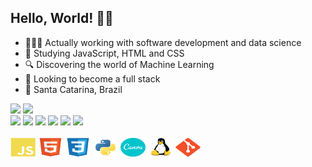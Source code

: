 ## Hello, World! 👋🏻

- 👨🏻‍💻 Actually working with software development and data science 
- 🌱 Studying JavaScript, HTML and CSS
- 🔍 Discovering the world of Machine Learning
- 🤯 Looking to become a full stack
- 📍 Santa Catarina, Brazil


<div>
  <img height="160em" src="https://github-readme-stats.vercel.app/api?username=jaozzy&show_icons-true&theme=dracula&include_all_comits-true&count_private-true"/>
  <img height="160em" src="https://github-readme-stats.vercel.app/api/top-langs/?username=jaozzy&layout=compact&langs-count-16&theme=dracula"/>
</div

<div>
  <a href="https://instagram.com/jao.zzy?igshid=ZDdkNTZiNTM=" target="_blank"><img src="https://img.shields.io/badge/-Instagram-%23E4405F?style=for-the-badge&logo=instagram&logoColor=white" target="_blank"></a> 
  <a href="mailto:servicecontact.joao@gmail.com"><img src="https://img.shields.io/badge/-Gmail-%23333?style=for-the-badge&logo=gmail&logoColor=white" target="_blank"></a>
  <a href="https://www.linkedin.com/in/joaopd-c-644a2a251" target="_blank"><img src="https://img.shields.io/badge/-LinkedIn-%230077B5?style=for-the-badge&logo=linkedin&logoColor=white" target="_blank"></a> 
  <a href="https://wa.me/5547999783190" target="_blank"><img src="https://img.shields.io/badge/WhatsApp-25D366?style=for-the-badge&logo=whatsapp&logoColor=white" target="_blank"></a>
  <a href="https://twitter.com/jaodotpy?t=ZcFb3DKkGdGgrEsj1XzYIw&s=09" target="_blank"><img src="https://img.shields.io/badge/Twitter-1DA1F2?style=for-the-badge&logo=twitter&logoColor=white" target="_blank"></a>
  <a href="https://t.me/+5547999783190" target="_blank"><img src="https://img.shields.io/badge/Telegram-2CA5E0?style=for-the-badge&logo=telegram&logoColor=white" target="_blank"></a>
</div>

<div>
  <div style="display: inline_block"><br>
  <img align="center" alt="Jao-Js" height="30" width="40" src="https://raw.githubusercontent.com/devicons/devicon/master/icons/javascript/javascript-plain.svg">
  <img align="center" alt="Jao-HTML" height="30" width="40" src="https://raw.githubusercontent.com/devicons/devicon/master/icons/html5/html5-original.svg">
  <img align="center" alt="Jao-CSS" height="30" width="40" src="https://raw.githubusercontent.com/devicons/devicon/master/icons/css3/css3-original.svg">
  <img align="center" alt="Jao-Python" height="30" width="40" src="https://raw.githubusercontent.com/devicons/devicon/master/icons/python/python-original.svg">
  <img align="center" alt="Jao-Canva" height="30" width="40" src="https://github.com/devicons/devicon/blob/master/icons/canva/canva-original.svg">
  <img align="center" alt="Jao-Linux" height="30" width="40" src="https://github.com/devicons/devicon/blob/master/icons/linux/linux-original.svg">
  <img align="center" alt="Jao-Git" height="30" width="40" src="https://github.com/devicons/devicon/blob/master/icons/git/git-original.svg">
</div>
